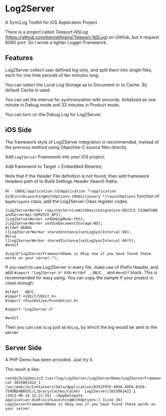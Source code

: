 # Log2Server
A SyncLog Toolkit for iOS Application Project

There is a project called *Teleport-NSLog* (https://github.com/kennethjiang/Teleport-NSLog) on GitHub, but it request 8080 port. So I wrote a lighter Logger Framework.

## Features

Log2Server collect user defined log only, and split them into single files, each for one time periods of ten minutes long.

You can select the Local Log Storage as to Document or to Cache. By default Cache is used.

You can set the interval for sychronization with seconds. Initialized as one minute in Debug mode and 33 minutes in Product mode.

You can turn on the Debug Log for Log2Server.


## iOS Side

The framework style of Log2Server integration is recommended, instead of the previous method using Objective-C source files directly.

Add `Log2Server` Framework into your iOS project; 

Add framework to Target > Embedded Binaries; 

Note that if the Header File definition is not found, then add framework Headers path of to Build Settings Header Search Paths.

In `- (BOOL)application:(UIApplication *)application didFinishLaunchingWithOptions:(NSDictionary *)launchOptions` function of `AppDelegate` class, add the Log2Server Class register codes.
	
	[Log2ServerWorker registerServiceWithDeviceSignature:DEVICE_SIGNATURE andServerApi:SERVICE_API];
	[Log2ServerWorker setDebugMode:YES];
    [Log2ServerWorker setUseDocumentStorage:NO];
	#ifdef DEBUG
    [[Log2ServerWorker sharedInstance]setLogSyncInterval:60];
	#else
    [[Log2ServerWorker sharedInstance]setLogSyncInterval:60*5];
	#endif
    
    SLog(@"Log2ServerFrameworkDemo is Okay now if you have found these words on your server.");

If you want to use Log2Server in every file, make use of Prefix Header, and add `#import "Log2Server.h"` into `#ifdef __OBJC__` and `#endif` block. This is recommended for easy using. You can copy the sample if your project is clean enough.

	#ifdef __OBJC__
	#import <UIKit/UIKit.h>
	#import <Foundation/Foundation.h>

	#import "Log2Server.h"

	#endif

Then you can use `SLog` just as `NSLog`, by which the log would be sent to the server.

## Server Side

A PHP Demo has been provided. Just try it.

The result is like:

	root@iZu1q2meizcZ:/var/log/Log2Server/Log2ServerDemo/Log2ServerFrameworkDemo# cat 2015061422_1 
	/var/mobile/Containers/Data/Application/B352F07E-403A-4DFA-81E0-750DBD4B855C/Library/Caches/Cache/	Log2Server/2015061422_1
	[2015-06-14 22:21:55] -[AppDelegate application:didFinishLaunchingWithOptions:] [Line 26] 	Log2ServerFrameworkDemo is Okay now if you have found these words on your server.


